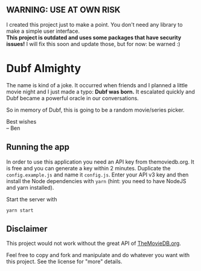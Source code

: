 WARNING: USE AT OWN RISK
---

I created this project just to make a point. You don't need any library to make a simple user interface.  
**This project is outdated and uses some packages that have security issues!** I will fix this soon and update those, but for now: be warned :)

Dubf Almighty
=============

The name is kind of a joke. It occurred when friends and I planned a little movie night and I just made a typo:
**Dubf was born.** It escalated quickly and Dubf became a powerful oracle in our conversations.
 
So in memory of Dubf, this is going to be a random movie/series picker.
 
Best wishes  
– Ben

Running the app
---------------

In order to use this application you need an API key from themoviedb.org.
It is free and you can generate a key within 2 minutes. Duplicate the `config.example.js` and name it `config.js`.
Enter your API v3 key and then install the Node dependencies with `yarn` (hint: you need to have NodeJS and yarn installed).

Start the server with

```
yarn start
```

Disclaimer
----------

This project would not work without the great API of [TheMovieDB.org](https://www.themoviedb.org).

Feel free to copy and fork and manipulate and do whatever you want with this project.
See the license for "more" details.

